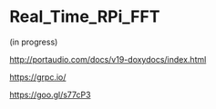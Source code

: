 # Real_Time_RPi_FFT
(in progress)

http://portaudio.com/docs/v19-doxydocs/index.html

https://grpc.io/

https://goo.gl/s77cP3
